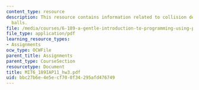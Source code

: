 ```yaml
---
content_type: resource
description: This resource contains information related to collision detection of
  balls.
file: /media/courses/6-189-a-gentle-introduction-to-programming-using-python-january-iap-2011/bbc27b6e4e5ecf700f34295afd476749_MIT6_189IAP11_hw3.pdf
file_type: application/pdf
learning_resource_types:
- Assignments
ocw_type: OCWFile
parent_title: Assignments
parent_type: CourseSection
resourcetype: Document
title: MIT6_189IAP11_hw3.pdf
uid: bbc27b6e-4e5e-cf70-0f34-295afd476749
---
```

